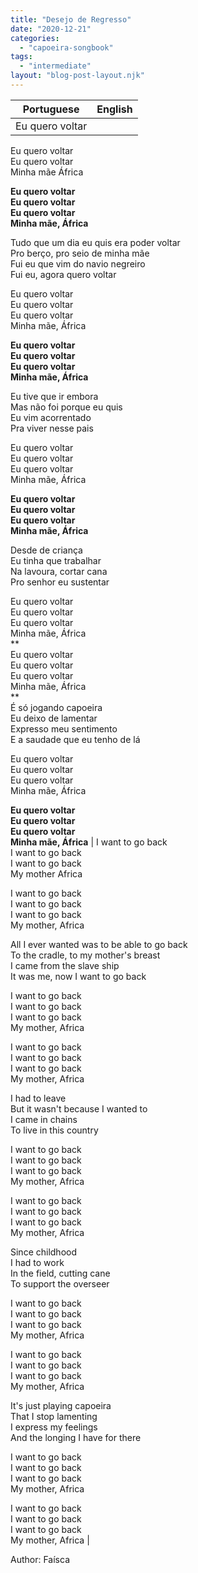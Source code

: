 ```yaml
---
title: "Desejo de Regresso"
date: "2020-12-21"
categories: 
  - "capoeira-songbook"
tags: 
  - "intermediate"
layout: "blog-post-layout.njk"
---
```


| Portuguese | English |
| --- | --- |
| Eu quero voltar  
Eu quero voltar  
Eu quero voltar  
Minha mãe África  
  
**Eu quero voltar  
Eu quero voltar  
Eu quero voltar  
Minha mãe, África**  
  
Tudo que um dia eu quis era poder voltar  
Pro berço, pro seio de minha mãe  
Fui eu que vim do navio negreiro  
Fui eu, agora quero voltar  
  
Eu quero voltar  
Eu quero voltar  
Eu quero voltar  
Minha mãe, África  
  
**Eu quero voltar  
Eu quero voltar  
Eu quero voltar  
Minha mãe, África**  
  
Eu tive que ir embora  
Mas não foi porque eu quis  
Eu vim acorrentado  
Pra viver nesse pais  
  
Eu quero voltar  
Eu quero voltar  
Eu quero voltar  
Minha mãe, África  
  
**Eu quero voltar  
Eu quero voltar  
Eu quero voltar  
Minha mãe, África**  
  
Desde de criança  
Eu tinha que trabalhar  
Na lavoura, cortar cana  
Pro senhor eu sustentar  
  
Eu quero voltar  
Eu quero voltar  
Eu quero voltar  
Minha mãe, África  
**  
Eu quero voltar  
Eu quero voltar  
Eu quero voltar  
Minha mãe, África  
**  
É só jogando capoeira  
Eu deixo de lamentar  
Expresso meu sentimento  
E a saudade que eu tenho de lá  
  
Eu quero voltar  
Eu quero voltar  
Eu quero voltar  
Minha mãe, África  
  
**Eu quero voltar  
Eu quero voltar  
Eu quero voltar  
Minha mãe, África** | I want to go back  
I want to go back  
I want to go back  
My mother Africa  
  
I want to go back  
I want to go back  
I want to go back  
My mother, Africa  
  
All I ever wanted was to be able to go back  
To the cradle, to my mother's breast  
I came from the slave ship  
It was me, now I want to go back  
  
I want to go back  
I want to go back  
I want to go back  
My mother, Africa  
  
I want to go back  
I want to go back  
I want to go back  
My mother, Africa  
  
I had to leave  
But it wasn't because I wanted to  
I came in chains  
To live in this country  
  
I want to go back  
I want to go back  
I want to go back  
My mother, Africa  
  
I want to go back  
I want to go back  
I want to go back  
My mother, Africa  
  
Since childhood  
I had to work  
In the field, cutting cane  
To support the overseer  
  
I want to go back  
I want to go back  
I want to go back  
My mother, Africa  
  
I want to go back  
I want to go back  
I want to go back  
My mother, Africa  
  
It's just playing capoeira  
That I stop lamenting  
I express my feelings  
And the longing I have for there  
  
I want to go back  
I want to go back  
I want to go back  
My mother, Africa  
  
I want to go back  
I want to go back  
I want to go back  
My mother, Africa |

<figcaption>

Author: Faísca

</figcaption>
